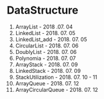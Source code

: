 # DataStructure

1. ArrayList           - 2018 .07. 04
2. LinkedList          - 2018. 07. 05
3. LinkedList_add      - 2018. 07. 05
4. CircularList        - 2018. 07. 06
5. DoublyList          - 2018. 07. 06
6. Polynomia           - 2018. 07. 07
7. ArrayStack          - 2018. 07. 09
8. LinkedStack         - 2018. 07. 09
9. StackUtilization    - 2018. 07. 10 - 11
10. ArrayQueue         - 2018. 07. 12
11. ArrayCircularQueue - 2018. 07. 12